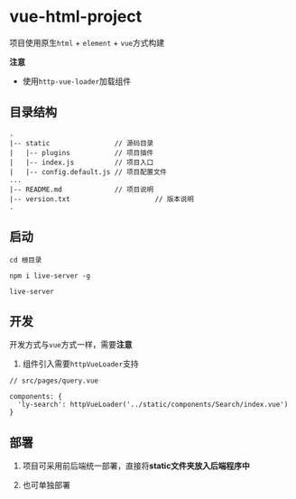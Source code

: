 # vue-html-project

项目使用原生`html` + `element` + `vue`方式构建

**注意**

* 使用`http-vue-loader`加载组件


## 目录结构

```
.
|-- static                // 源码目录
|   |-- plugins           // 项目插件
|   |-- index.js          // 项目入口
|   |-- config.default.js // 项目配置文件
...
|-- README.md             // 项目说明
|-- version.txt						// 版本说明
.
```

## 启动

```
cd 根目录

npm i live-server -g 

live-server
```

## 开发

开发方式与`vue`方式一样，需要**注意**

1. 组件引入需要`httpVueLoader`支持

```
// src/pages/query.vue

components: {
  'ly-search': httpVueLoader('../static/components/Search/index.vue')
}
```

## 部署

1. 项目可采用前后端统一部署，直接将**static文件夹放入后端程序中**

2. 也可单独部署 
